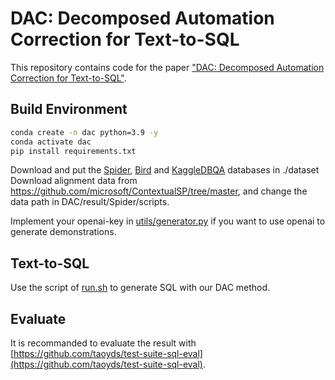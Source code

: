 # DAC: Decomposed Automation Correction for Text-to-SQL

This repository contains code for the paper ["DAC: Decomposed Automation Correction for Text-to-SQL"](https://arxiv.org/abs/2408.08779).

## Build Environment
```bash
conda create -n dac python=3.9 -y
conda activate dac
pip install requirements.txt
```

Download and put the [Spider](https://drive.google.com/u/0/uc?id=1iRDVHLr4mX2wQKSgA9J8Pire73Jahh0m&export=download), [Bird](https://bird-bench.github.io) and [KaggleDBQA](https://github.com/Chia-Hsuan-Lee/KaggleDBQA) databases in ./dataset
Download alignment data from https://github.com/microsoft/ContextualSP/tree/master, and change the data path in DAC/result/Spider/scripts.

Implement your openai-key in [utils/generator.py](utils/generator.py) if you want to use openai to generate demonstrations.

## Text-to-SQL
Use the script of [run.sh](./run.sh) to generate SQL with our DAC method.

## Evaluate
It is recommanded to evaluate the result with [https://github.com/taoyds/test-suite-sql-eval](https://github.com/taoyds/test-suite-sql-eval).

